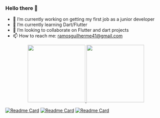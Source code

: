 ### Hello there 👋

- 🔭 I’m currently working on getting my first job as a junior developer
- 🌱 I’m currently learning Dart/Flutter
- 👯 I’m looking to collaborate on Flutter and dart projects
- 📫 How to reach me: ramosguilherme41@gmail.com

<div align="center">
  <a href="https://github.com/fonsecguilherme">
  <img height="180em" src="https://github-readme-stats.vercel.app/api?username=fonsecguilherme&show_icons=true&theme=vision-friendly-dark&include_all_commits=true&count_private=true"/>
  <img height="180em" src="https://github-readme-stats.vercel.app/api/top-langs/?username=fonsecguilherme&layout=compact&langs_count=7&theme=vision-friendly-dark"/>
</div>

  [![Readme Card](https://github-readme-stats.vercel.app/api/pin/?username=fonsecguilherme&repo=Dart_Projetos&theme=vision-friendly-dark&hide_dorder=false)](https://github.com/fonsecguilherme/Dart_Projetos)
  [![Readme Card](https://github-readme-stats.vercel.app/api/pin/?username=fonsecguilherme&repo=app_turismo&theme=vision-friendly-dark&hide_dorder=false)](https://github.com/fonsecguilherme/app_turismo)
  [![Readme Card](https://github-readme-stats.vercel.app/api/pin/?username=fonsecguilherme&repo=Java&theme=vision-friendly-dark&hide_dorder=false)](https://github.com/fonsecguilherme/Java)
